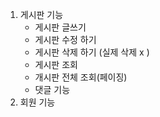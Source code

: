 1. 게시판 기능
   - 게시판 글쓰기
   - 게시판 수정 하기
   - 게시판 삭제 하기 (실제 삭제 x )
   - 게시판 조회
   - 개시판 전체 조회(페이징)
   - 댓글 기능 
2. 회원 기능 
